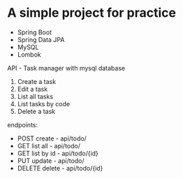 # A simple project for practice
- Spring Boot
- Spring Data JPA
- MySQL
- Lombok
  
API - Task manager with mysql database

1. Create a task
2. Edit a task
3. List all tasks
4. List tasks by code
5. Delete a task

endpoints:
- POST create - api/todo/ 
- GET list all - api/todo/
- GET list by id - api/todo/{id}
- PUT update - api/todo/
- DELETE delete - api/todo/{id}
